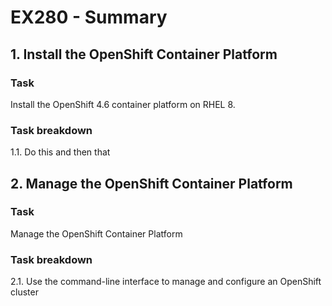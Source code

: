 # EX280 - Summary

## 1. Install the OpenShift Container Platform

### Task
Install the OpenShift 4.6 container platform on RHEL 8. 

### Task breakdown
1.1. Do this and then that

## 2. Manage the OpenShift Container Platform

### Task
Manage the OpenShift Container Platform

### Task breakdown
2.1. Use the command-line interface to manage and configure an OpenShift cluster
